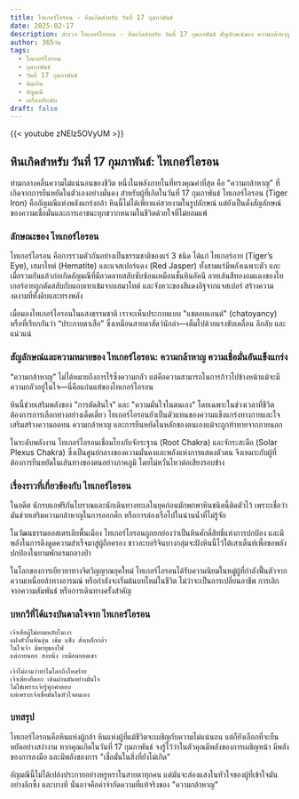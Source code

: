 ```yaml
---
title: ไทเกอร์ไอรอน - หินเกิดสำหรับ วันที่ 17 กุมภาพันธ์
date: 2025-02-17
description: สำรวจ ไทเกอร์ไอรอน - หินเกิดสำหรับ วันที่ 17 กุมภาพันธ์ สัญลักษณ์ของ ความกล้าหาญ ความเชื่อมั่นอันแข็งแกร่ง มาเรียนรู้ความหมายลึกซึ้งของหินพิเศษนี้
author: 365วัน
tags:
  - ไทเกอร์ไอรอน
  - กุมภาพันธ์
  - วันที่ 17 กุมภาพันธ์
  - หินเกิด
  - อัญมณี
  - เครื่องประดับ
draft: false
---
```


{{< youtube zNElz5OVyUM >}}


## หินเกิดสำหรับ วันที่ 17 กุมภาพันธ์: ไทเกอร์ไอรอน

ท่ามกลางคลื่นความไม่แน่นอนของชีวิต หนึ่งในพลังภายในที่ทรงคุณค่าที่สุด คือ "ความกล้าหาญ" ที่เกิดจากการยืนหยัดในตัวเองอย่างมั่นคง สำหรับผู้ที่เกิดในวันที่ 17 กุมภาพันธ์ ไทเกอร์ไอรอน (Tiger Iron) คืออัญมณีแห่งพลังแกร่งกล้า หินนี้ไม่ได้เพียงแค่สวยงามในรูปลักษณ์ แต่ยังเป็นดั่งสัญลักษณ์ของความเชื่อมั่นและการเอาชนะทุกขวากหนามในชีวิตด้วยใจที่ไม่ยอมแพ้

### ลักษณะของ ไทเกอร์ไอรอน

ไทเกอร์ไอรอน คือการรวมตัวกันอย่างเป็นธรรมชาติของแร่ 3 ชนิด ได้แก่ ไทเกอร์อาย (Tiger’s Eye), เฮมาไทต์ (Hematite) และแจสเปอร์แดง (Red Jasper) ทั้งสามแร่มีพลังเฉพาะตัว และเมื่อรวมกันแล้วก่อเกิดอัญมณีที่มีลวดลายสลับซับซ้อนเหมือนชั้นหินอัคนี ลายเส้นสีทองอมแดงของไทเกอร์อายถูกตัดสลับกับแถบเทาเข้มจากเฮมาไทต์ และจังหวะของสีแดงอิฐจากแจสเปอร์ สร้างความงดงามที่ทั้งดิบและทรงพลัง

เมื่อมองไทเกอร์ไอรอนในแสงธรรมชาติ เราจะเห็นประกายแบบ "แชตอยแอนต์" (chatoyancy) หรือที่เรียกกันว่า “ประกายตาเสือ” ซึ่งเหมือนสายตาสัตว์นักล่า—เต็มไปด้วยแรงขับเคลื่อน ลึกลับ และแน่วแน่

### สัญลักษณ์และความหมายของ ไทเกอร์ไอรอน: ความกล้าหาญ ความเชื่อมั่นอันแข็งแกร่ง

“ความกล้าหาญ” ไม่ได้หมายถึงการไร้ซึ่งความกลัว แต่คือความสามารถในการก้าวไปข้างหน้าแม้จะมีความกลัวอยู่ในใจ—นี่คือแก่นแท้ของไทเกอร์ไอรอน

หินนี้ช่วยเสริมพลังของ "การตัดสินใจ" และ "ความมั่นใจในตนเอง" โดยเฉพาะในช่วงเวลาที่ชีวิตต้องการการเลือกทางอย่างเด็ดเดี่ยว ไทเกอร์ไอรอนยังเป็นตัวแทนของความแข็งแกร่งทางกายและใจ เสริมสร้างความอดทน ความกล้าหาญ และการยืนหยัดในหลักของตนเองแม้จะถูกท้าทายจากภายนอก

ในระดับพลังงาน ไทเกอร์ไอรอนเชื่อมโยงกับจักระฐาน (Root Chakra) และจักระสะดือ (Solar Plexus Chakra) ซึ่งเป็นศูนย์กลางของความมั่นคงและพลังแห่งการแสดงตัวตน จึงเหมาะกับผู้ที่ต้องการยืนหยัดในเส้นทางของตนอย่างภาคภูมิ โดยไม่หวั่นไหวต่อเสียงรอบข้าง

### เรื่องราวที่เกี่ยวข้องกับ ไทเกอร์ไอรอน

ในอดีต นักรบแอฟริกันโบราณและนักเดินทางทะเลในยุคก่อนมักพกพาหินชนิดนี้ติดตัวไว้ เพราะเชื่อว่ามันช่วยเสริมความกล้าหาญในการออกศึก หรือการล่องเรือไปในน่านน้ำที่ไม่รู้จัก

ในวัฒนธรรมออสเตรเลียพื้นเมือง ไทเกอร์ไอรอนถูกยกย่องว่าเป็นหินศักดิ์สิทธิ์แห่งการปกป้อง และมีพลังในการดึงดูดความสำเร็จมาสู่ผู้ถือครอง ชาวอะบอริจินบางกลุ่มจะฝังหินนี้ไว้ใต้เสาเต็นท์เพื่อขอพลังปกป้องในยามพักแรมกลางป่า

ในโลกของการเยียวยาทางจิตวิญญาณยุคใหม่ ไทเกอร์ไอรอนได้รับความนิยมในหมู่ผู้ที่กำลังฟื้นตัวจากความเหนื่อยล้าทางอารมณ์ หรือกำลังจะเริ่มต้นบทใหม่ในชีวิต ไม่ว่าจะเป็นการเปลี่ยนอาชีพ การเลิกจากความสัมพันธ์ หรือการเดินทางครั้งสำคัญ

### บทกวีที่ได้แรงบันดาลใจจาก ไทเกอร์ไอรอน

```
เจ้าเสือผู้ไม่ยอมหลับในเงา  
แฝงตัวในหินอุ่น เข้ม แข็ง ดั่งเหล็กกล้า  
ในใจเจ้า มีพายุของไฟ  
แต่ภายนอก สงบนิ่ง เหมือนยอดเขา

เจ้าไม่ถามว่าทำไมโลกถึงโหดร้าย  
เจ้าเพียงยืดอก เดินผ่านมันอย่างมั่นใจ  
ไม่ใช่เพราะเจ้ารู้ทุกคำตอบ  
แต่เพราะเจ้าเชื่อมั่นในหัวใจตนเอง
```

### บทสรุป

ไทเกอร์ไอรอนคือหินแห่งผู้กล้า หินแห่งผู้ที่แม้ชีวิตจะเผชิญกับความไม่แน่นอน แต่ก็ยังเลือกที่จะยืนหยัดอย่างสง่างาม หากคุณเกิดในวันที่ 17 กุมภาพันธ์ จงรู้ไว้ว่าในตัวคุณมีพลังของการเผชิญหน้า มีพลังของการลงมือ และมีพลังของการ "เชื่อมั่นในสิ่งที่ยังไม่เกิด"

อัญมณีนี้ไม่ได้เปล่งประกายอย่างหรูหราในสายตาทุกคน แต่มันจะส่องแสงในหัวใจของผู้ที่เข้าใจมันอย่างลึกซึ้ง และบางที นั่นอาจคือคำจำกัดความที่แท้จริงของ "ความกล้าหาญ"